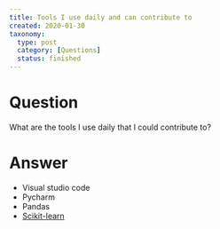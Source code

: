 ```yaml
---
title: Tools I use daily and can contribute to
created: 2020-01-30
taxonomy:
  type: post
  category: [Questions]
  status: finished
---
```


# Question
What are the tools I use daily that I could contribute to?

# Answer
* Visual studio code
* Pycharm
* Pandas
* [Scikit-learn](https://github.com/scikit-learn/scikit-learn)
